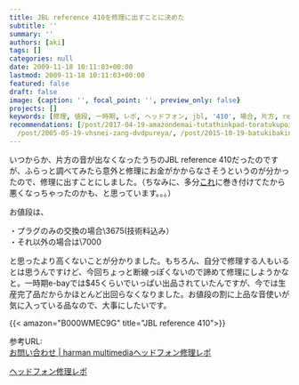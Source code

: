 ```yaml
---
title: JBL reference 410を修理に出すことに決めた
subtitle: ''
summary: ''
authors: [aki]
tags: []
categories: null
date: 2009-11-18 10:11:03+00:00
lastmod: 2009-11-18 10:11:03+00:00
featured: false
draft: false
image: {caption: '', focal_point: '', preview_only: false}
projects: []
keywords: [修理, 値段, 一時期, レポ, ヘッドフォン, jbl, '410', 場合, 片方, reference]
recommendations: [/post/2017-04-19-amazondemai-tutathinkpad-toratukupointo-kibodowoxiu-li-sita/,
  /post/2005-05-19-vhsnei-zang-dvdpureya/, /post/2015-10-19-batukibakininatuteitanexus5wo$40dexiu-li-sita/]
---
```

いつからか、片方の音が出なくなったうちのJBL reference 410だったのですが、ふらっと調べてみたら意外と修理にお金がかからなさそうというのが分かったので、修理に出すことにしました。（ちなみに、多分[これ](http://www.amazon.co.jp/dp/B000AOAB2S)に巻き付けてたから悪くなっちゃったのかも、と思っています。。。）

お値段は、

・プラグのみの交換の場合\3675(技術料込み）  
・それ以外の場合は\7000

と思ったより高くないことが分かりました。もちろん、自分で修理する人もいるとは思うんですけど、今回ちょっと断線っぽくないので諦めて修理にしようかなと。一時期e-bayでは$45くらいでいっぱい出品されていたんですが、今では生産完了品だからかほとんど出回らなくなりました。お値段の割に上品な音使いが気に入っている品なので、大事にしたいです。

{{< amazon="B000WMEC9G" title="JBL reference 410">}}


参考URL:  
[お問い合わせ | harman multimedia](https://www.harman-multimedia.jp/hc/contact/contact)[ヘッドフォン修理レポ](http://limetarte.net/documents/reports/headphone.htm)

[ヘッドフォン修理レポ](http://limetarte.net/documents/reports/headphone.htm)

